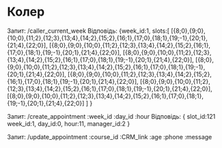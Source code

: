 # Колер
Запит:
/caller_current_week
Відповідь:
{week_id:1,
slots:[
    [{8;0},{9;0},{10;0},{11;2},{12;3},{13;4},{14;2},{15;2},{16;1},{17;0},{18;1},{19;-1},{20;1},{21;4},{22;0}],
    [{8;0},{9;0},{10;0},{11;2},{12;3},{13;4},{14;2},{15;2},{16;1},{17;0},{18;1},{19;-1},{20;1},{21;4},{22;0}],
    [{8;0},{9;0},{10;0},{11;2},{12;3},{13;4},{14;2},{15;2},{16;1},{17;0},{18;1},{19;-1},{20;1},{21;4},{22;0}],
    [{8;0},{9;0},{10;0},{11;2},{12;3},{13;4},{14;2},{15;2},{16;1},{17;0},{18;1},{19;-1},{20;1},{21;4},{22;0}],
    [{8;0},{9;0},{10;0},{11;2},{12;3},{13;4},{14;2},{15;2},{16;1},{17;0},{18;1},{19;-1},{20;1},{21;4},{22;0}],
    [{8;0},{9;0},{10;0},{11;2},{12;3},{13;4},{14;2},{15;2},{16;1},{17;0},{18;1},{19;-1},{20;1},{21;4},{22;0}],
    [{8;0},{9;0},{10;0},{11;2},{12;3},{13;4},{14;2},{15;2},{16;1},{17;0},{18;1},{19;-1},{20;1},{21;4},{22;0}]
    ]
}

Запит:
/create_appointment :week_id :day_id :hour
Відповідь:
{
    slot_id:121
    week_id:1,
    day_id:0,
    hour:11,
    manager_id:2
}

Запит:
/update_appointment :course_id :CRM_link :age :phone :message


